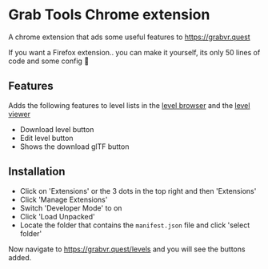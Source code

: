 # Grab Tools Chrome extension

A chrome extension that ads some useful features to https://grabvr.quest

If you want a Firefox extension.. you can make it yourself, its only 50 lines of code and some config :shrug:

## Features

Adds the following features to level lists in the [level browser](https://grabvr.quest/levels) and the [level viewer](https://grabvr.quest/levels/viewer/?level=29sgp24f1uorbc6vq8d2k:1696497039)

- Download level button
- Edit level button
- Shows the download glTF button

## Installation

- Click on 'Extensions' or the 3 dots in the top right and then 'Extensions'
- Click 'Manage Extensions'
- Switch 'Developer Mode' to on
- Click 'Load Unpacked'
- Locate the folder that contains the `manifest.json` file and click 'select folder'

Now navigate to https://grabvr.quest/levels and you will see the buttons added.
